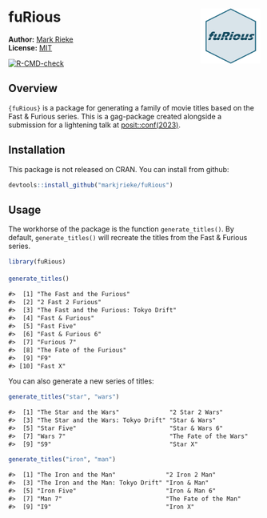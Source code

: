 
# fuRious <img src="man/figures/logo.png" align="right" width="120" />

**Author:** [Mark Rieke](https://www.thedatadiary.net/about/) <br>
**License:**
[MIT](https://github.com/markjrieke/fuRious/blob/main/LICENSE)

<!-- badges: start -->

[![R-CMD-check](https://github.com/markjrieke/fuRious/actions/workflows/R-CMD-check.yaml/badge.svg)](https://github.com/markjrieke/fuRious/actions/workflows/R-CMD-check.yaml)
<!-- badges: end -->

## Overview

`{fuRious}` is a package for generating a family of movie titles based
on the Fast & Furious series. This is a gag-package created alongside a
submission for a lightening talk at
[posit::conf(2023)](https://posit.co/conference/).

## Installation

This package is not released on CRAN. You can install from github:

``` r
devtools::install_github("markjrieke/fuRious")
```

## Usage

The workhorse of the package is the function `generate_titles()`. By
default, `generate_titles()` will recreate the titles from the Fast &
Furious series.

``` r
library(fuRious)

generate_titles()
```

    #>  [1] "The Fast and the Furious"             
    #>  [2] "2 Fast 2 Furious"                     
    #>  [3] "The Fast and the Furious: Tokyo Drift"
    #>  [4] "Fast & Furious"                       
    #>  [5] "Fast Five"                            
    #>  [6] "Fast & Furious 6"                     
    #>  [7] "Furious 7"                            
    #>  [8] "The Fate of the Furious"              
    #>  [9] "F9"                                   
    #> [10] "Fast X"

You can also generate a new series of titles:

``` r
generate_titles("star", "wars")
```

    #>  [1] "The Star and the Wars"              "2 Star 2 Wars"                     
    #>  [3] "The Star and the Wars: Tokyo Drift" "Star & Wars"                       
    #>  [5] "Star Five"                          "Star & Wars 6"                     
    #>  [7] "Wars 7"                             "The Fate of the Wars"              
    #>  [9] "S9"                                 "Star X"

``` r
generate_titles("iron", "man")
```

    #>  [1] "The Iron and the Man"              "2 Iron 2 Man"                     
    #>  [3] "The Iron and the Man: Tokyo Drift" "Iron & Man"                       
    #>  [5] "Iron Five"                         "Iron & Man 6"                     
    #>  [7] "Man 7"                             "The Fate of the Man"              
    #>  [9] "I9"                                "Iron X"
